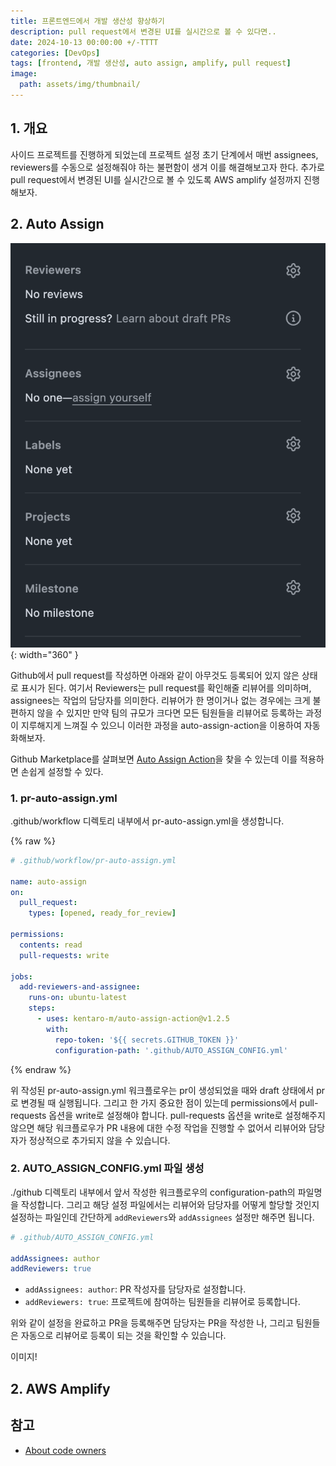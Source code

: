 ```yaml
---
title: 프론트엔드에서 개발 생산성 향상하기
description: pull request에서 변경된 UI를 실시간으로 볼 수 있다면..
date: 2024-10-13 00:00:00 +/-TTTT
categories: [DevOps]
tags: [frontend, 개발 생산성, auto assign, amplify, pull request]
image:
  path: assets/img/thumbnail/
---
```


## 1. 개요

사이드 프로젝트를 진행하게 되었는데 프로젝트 설정 초기 단계에서 매번 assignees, reviewers를 수동으로 설정해줘야 하는 불편함이 생겨 이를 해결해보고자 한다. 추가로 pull request에서 변경된 UI를 실시간으로 볼 수 있도록 AWS amplify 설정까지 진행해보자.

## 2. Auto Assign

![no_reviewers_and_assignees](assets/img/writing/6/no_reviewers_and_assignees.png){: width="360" }

Github에서 pull request를 작성하면 아래와 같이 아무것도 등록되어 있지 않은 상태로 표시가 된다. 여기서 Reviewers는 pull request를 확인해줄 리뷰어를 의미하며, assignees는 작업의 담당자를 의미한다. 리뷰어가 한 명이거나 없는 경우에는 크게 불편하지 않을 수 있지만 만약 팀의 규모가 크다면 모든 팀원들을 리뷰어로 등록하는 과정이 지루해지게 느껴질 수 있으니 이러한 과정을 auto-assign-action을 이용하여 자동화해보자.

Github Marketplace를 살펴보면 [Auto Assign Action](https://github.com/marketplace/actions/auto-assign-action)을 찾을 수 있는데 이를 적용하면 손쉽게 설정할 수 있다.

### 1. pr-auto-assign.yml

.github/workflow 디렉토리 내부에서 pr-auto-assign.yml을 생성합니다.

{% raw %}
```yml
# .github/workflow/pr-auto-assign.yml

name: auto-assign
on:
  pull_request:
    types: [opened, ready_for_review]

permissions:
  contents: read
  pull-requests: write

jobs:
  add-reviewers-and-assignee:
    runs-on: ubuntu-latest
    steps:
      - uses: kentaro-m/auto-assign-action@v1.2.5
        with:
          repo-token: '${{ secrets.GITHUB_TOKEN }}'
          configuration-path: '.github/AUTO_ASSIGN_CONFIG.yml'
```
{% endraw %}

위 작성된 pr-auto-assign.yml 워크플로우는 pr이 생성되었을 때와 draft 상태에서 pr로 변경될 때 실행됩니다. 그리고 한 가지 중요한 점이 있는데 permissions에서 pull-requests 옵션을 write로 설정해야 합니다. pull-requests 옵션을 write로 설정해주지 않으면 해당 워크플로우가 PR 내용에 대한 수정 작업을 진행할 수 없어서 리뷰어와 담당자가 정상적으로 추가되지 않을 수 있습니다.

### 2. AUTO_ASSIGN_CONFIG.yml 파일 생성

./github 디렉토리 내부에서 앞서 작성한 워크플로우의 configuration-path의 파일명을 작성합니다. 그리고 해당 설정 파일에서는 리뷰어와 담당자를 어떻게 할당할 것인지 설정하는 파일인데 간단하게 `addReviewers`와 `addAssignees` 설정만 해주면 됩니다.

```yml
# .github/AUTO_ASSIGN_CONFIG.yml

addAssignees: author
addReviewers: true
```

- `addAssignees: author`: PR 작성자를 담당자로 설정합니다.
- `addReviewers: true`: 프로젝트에 참여하는 팀원들을 리뷰어로 등록합니다.

위와 같이 설정을 완료하고 PR을 등록해주면 담당자는 PR을 작성한 나, 그리고 팀원들은 자동으로 리뷰어로 등록이 되는 것을 확인할 수 있습니다.

이미지!

## 2. AWS Amplify

## 참고

- [About code owners](https://docs.github.com/ko/repositories/managing-your-repositorys-settings-and-features/customizing-your-repository/about-code-owners)